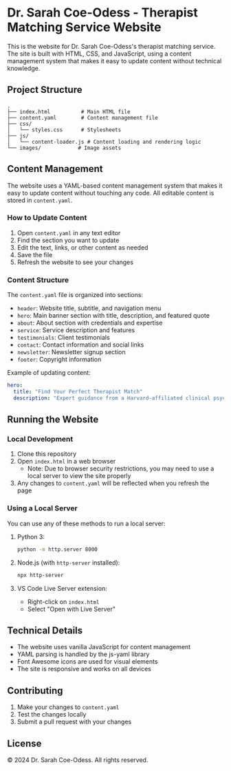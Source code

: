 # Dr. Sarah Coe-Odess - Therapist Matching Service Website

This is the website for Dr. Sarah Coe-Odess's therapist matching service. The site is built with HTML, CSS, and JavaScript, using a content management system that makes it easy to update content without technical knowledge.

## Project Structure

```
.
├── index.html          # Main HTML file
├── content.yaml        # Content management file
├── css/
│   └── styles.css      # Stylesheets
├── js/
│   └── content-loader.js # Content loading and rendering logic
└── images/            # Image assets
```

## Content Management

The website uses a YAML-based content management system that makes it easy to update content without touching any code. All editable content is stored in `content.yaml`.

### How to Update Content

1. Open `content.yaml` in any text editor
2. Find the section you want to update
3. Edit the text, links, or other content as needed
4. Save the file
5. Refresh the website to see your changes

### Content Structure

The `content.yaml` file is organized into sections:

- `header`: Website title, subtitle, and navigation menu
- `hero`: Main banner section with title, description, and featured quote
- `about`: About section with credentials and expertise
- `service`: Service description and features
- `testimonials`: Client testimonials
- `contact`: Contact information and social links
- `newsletter`: Newsletter signup section
- `footer`: Copyright information

Example of updating content:

```yaml
hero:
  title: "Find Your Perfect Therapist Match"
  description: "Expert guidance from a Harvard-affiliated clinical psychologist..."
```

## Running the Website

### Local Development

1. Clone this repository
2. Open `index.html` in a web browser
   - Note: Due to browser security restrictions, you may need to use a local server to view the site properly
3. Any changes to `content.yaml` will be reflected when you refresh the page

### Using a Local Server

You can use any of these methods to run a local server:

1. Python 3:

   ```bash
   python -m http.server 8000
   ```

2. Node.js (with `http-server` installed):

   ```bash
   npx http-server
   ```

3. VS Code Live Server extension:
   - Right-click on `index.html`
   - Select "Open with Live Server"

## Technical Details

- The website uses vanilla JavaScript for content management
- YAML parsing is handled by the js-yaml library
- Font Awesome icons are used for visual elements
- The site is responsive and works on all devices

## Contributing

1. Make your changes to `content.yaml`
2. Test the changes locally
3. Submit a pull request with your changes

## License

© 2024 Dr. Sarah Coe-Odess. All rights reserved.
